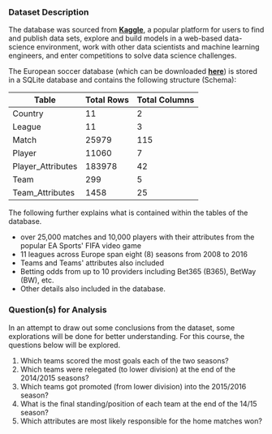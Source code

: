 ### Dataset Description 

The database was sourced from [**Kaggle**](https://www.kaggle.com/datasets/hugomathien/soccer), a popular platform for users to find and publish data sets, explore and build models in a web-based data-science environment, work with other data scientists and machine learning engineers, and enter competitions to solve data science challenges.

The European soccer database (which can be downloaded [**here**](https://d17h27t6h515a5.cloudfront.net/topher/2017/November/5a0a4cad_database/database.sqlite)) is stored in a SQLite database and contains the following structure (Schema):

**Table**|**Total Rows**|**Total Columns**
----|--------|--------
Country|11|2
League|11|3
Match|	25979	|115
Player|	11060|	7
Player_Attributes|	183978	|42
Team|	299	|5
Team_Attributes|	1458|	25

The following further explains what is contained within the tables of the database.
* over 25,000 matches and 10,000 players with their attributes from the popular EA Sports' FIFA video game
* 11 leagues across Europe span eight (8) seasons from 2008 to 2016
* Teams and Teams' attributes also included
* Betting odds from up to 10 providers including Bet365 (B365), BetWay (BW), etc.
* Other details also included in the database.


### Question(s) for Analysis
In an attempt to draw out some conclusions from the dataset, some explorations will be done for better understanding. For this course, the questions below will be explored.

1. Which teams scored the most goals each of the two seasons?
2. Which teams were relegated (to lower division) at the end of the 2014/2015 seasons?
3. Which teams got promoted (from lower division) into the 2015/2016 season?
4. What is the final standing/position of each team at the end of the 14/15 season?
5. Which attributes are most likely responsible for the home matches won?
